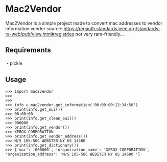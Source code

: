 # Mac2Vendor
Mac2Vendor is a simple project made to convert mac addresses to vendor information
vendor source: https://regauth.standards.ieee.org/standards-ra-web/pub/view.html#registries
not very ram-friendly...

## Requirements
・pickle

## Usage

```
>>> import mac2vendor
>>>
>>>
>>> info = mac2vendor.get_information('00:00:00:12:34:56')
>>> print(info.get_oui())
>>> 00:00:00
>>> print(info.get_clean_oui())
>>> 000000
>>> print(info.get_vendor())
>>> XEROX CORPORATION
>>> print(info.get_vendor_address())
>>> M/S 105-50C WEBSTER NY US 14580
>>> print(info.get_dictionary())
>>> {'mac': '000000', 'organization_name': 'XEROX CORPORATION', 'organization_address': 'M/S 105-50C WEBSTER NY US 14580 '}
```